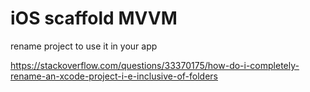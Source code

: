 # iOS scaffold MVVM

rename project to use it in your app

https://stackoverflow.com/questions/33370175/how-do-i-completely-rename-an-xcode-project-i-e-inclusive-of-folders

